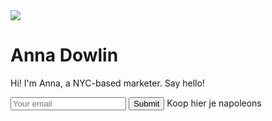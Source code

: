 <!DOCTYPE html> 

<head>
  <title>Anna Dowlin</title>
  <style>
    }
  </style>
</head>
<body>
 <img src="/assets/anna.png">
  <h1>Anna Dowlin</h1>
  <p>Hi! I'm Anna, a NYC-based marketer. Say hello!</p>
  <input type="email" placeholder="Your email">
  <input type="submit">
</body>
Koop hier je napoleons
